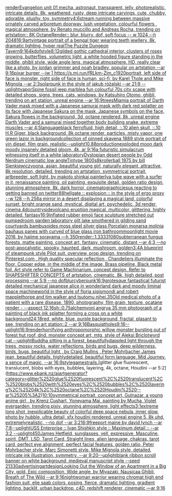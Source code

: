 [render](https://www.ebank.nz/aiartgenerator?category=render)[Evangelion unit 01 mecha, astronaut, transparent, jelly, photorealistic, intricate details, 8k, weathered, rusty, deep intricate carvings, cute, chubby, adorable, plushy, toy, symmetry](https://www.ebank.nz/aiartgenerator?category=Evangelion%2520unit%252001%2520mecha%2C%2520astronaut%2C%2520transparent%2C%2520jelly%2C%2520photorealistic%2C%2520intricate%2520details%2C%25208k%2C%2520weathered%2C%2520rusty%2C%2520deep%2520intricate%2520carvings%2C%2520cute%2C%2520chubby%2C%2520adorable%2C%2520plushy%2C%2520toy%2C%2520symmetry)[4:6](https://www.ebank.nz/aiartgenerator?category=4%3A6)[stream running between massive ornately carved arboretum doorway, lush vegetation, colourful flowers , magical atmosphere, by Renato muccillo and Andreas Rocha, trending on artstation:: 8K OctaneRender:: blur, blurry, dof, soft focus -- w 1024 --h 2048](https://www.ebank.nz/aiartgenerator?category=stream%2520running%2520between%2520massive%2520ornately%2520carved%2520arboretum%2520doorway%2C%2520lush%2520vegetation%2C%2520colourful%2520flowers%2520%2C%2520magical%2520atmosphere%2C%2520by%2520Renato%2520muccillo%2520and%2520Andreas%2520Rocha%2C%2520trending%2520on%2520artstation%3A%3A%25208K%2520OctaneRender%3A%3A%2520blur%2C%2520blurry%2C%2520dof%2C%2520soft%2520focus%2520--%2520w%25201024%2520--h%25202048)[16:9](https://www.ebank.nz/aiartgenerator?category=16%3A9)[art](https://www.ebank.nz/aiartgenerator?category=art)[vintage portrait of a bengal tiger wearing teeth jewllery, 8k, dramatic lighting, hyper real](https://www.ebank.nz/aiartgenerator?category=vintage%2520portrait%2520of%2520a%2520bengal%2520tiger%2520wearing%2520teeth%2520jewllery%2C%25208k%2C%2520dramatic%2520lighting%2C%2520hyper%2520real)[The Puzzle Dungeon Tavern](https://www.ebank.nz/aiartgenerator?category=The%2520Puzzle%2520Dungeon%2520Tavern)[9:16](https://www.ebank.nz/aiartgenerator?category=9%3A16)[4k](https://www.ebank.nz/aiartgenerator?category=4k)[dof](https://www.ebank.nz/aiartgenerator?category=dof)[style](https://www.ebank.nz/aiartgenerator?category=style)[8:12](https://www.ebank.nz/aiartgenerator?category=8%3A12)[gilded gothic cathedral interior, clusters of roses growing, butterflies, volumetric light, a white hooded figure standing in the middle, ghibli style, wide angle lens, magical atmosphere, HD, really clear like a photo, by jordan grimmer and noah bradley, popular on artstation --ar 9:16](https://www.ebank.nz/aiartgenerator?category=gilded%2520gothic%2520cathedral%2520interior%2C%2520clusters%2520of%2520roses%2520growing%2C%2520butterflies%2C%2520volumetric%2520light%2C%2520a%2520white%2520hooded%2520figure%2520standing%2520in%2520the%2520middle%2C%2520ghibli%2520style%2C%2520wide%2520angle%2520lens%2C%2520magical%2520atmosphere%2C%2520HD%2C%2520really%2520clear%2520like%2520a%2520photo%2C%2520by%2520jordan%2520grimmer%2520and%2520noah%2520bradley%2C%2520popular%2520on%2520artstation%2520--ar%25209%3A16)[pixar burger --iw 1 <https://s.mj.run/fRLkm-Zim_c>](https://www.ebank.nz/aiartgenerator?category=pixar%2520burger%2520--iw%25201%2520%3Chttps%3A//s.mj.run/fRLkm-Zim_c%3E)[1920](https://www.ebank.nz/aiartgenerator?category=1920)[portrait, left side of face is monster, right side of face is human, sci-fi, by Karel Thole and Mike Mignola --ar 2:3](https://www.ebank.nz/aiartgenerator?category=portrait%2C%2520left%2520side%2520of%2520face%2520is%2520monster%2C%2520right%2520side%2520of%2520face%2520is%2520human%2C%2520sci-fi%2C%2520by%2520Karel%2520Thole%2520and%2520Mike%2520Mignola%2520--ar%25202%3A3)[solarpunk in the style of jakub różalski --ar 21:9 --uplight](https://www.ebank.nz/aiartgenerator?category=solarpunk%2520in%2520the%2520style%2520of%2520jakub%2520r%C3%B3%C5%BCalski%2520--ar%252021%3A9%2520--uplight)[vapor](https://www.ebank.nz/aiartgenerator?category=vapor)[Spine fossil  jeep,marble](https://www.ebank.nz/aiartgenerator?category=Spine%2520fossil%2520%2520jeep%2Cmarble)[a fun colourful 70s city scape with detailed shops, signs, trees, cats, windows, by Katsuhiro Otomo, ghibli, trending on art station, unreal engine --ar 16:9](https://www.ebank.nz/aiartgenerator?category=a%2520fun%2520colourful%252070s%2520city%2520scape%2520with%2520detailed%2520shops%2C%2520signs%2C%2520trees%2C%2520cats%2C%2520windows%2C%2520by%2520Katsuhiro%2520Otomo%2C%2520ghibli%2C%2520trending%2520on%2520art%2520station%2C%2520unreal%2520engine%2520--ar%252016%3A9)[trees](https://www.ebank.nz/aiartgenerator?category=trees)[Miami](https://www.ebank.nz/aiartgenerator?category=Miami)[a portrait of Darth Vader mask mixed with a Japanese samurai mask with dark red splatter on its face with Japanese Sakura on the mask, Japanese symbols on the face, Sakura flowes in the background, 3d, octane rendered, 8k, unreal engine Darth Vader and a samurai mixed together,](https://www.ebank.nz/aiartgenerator?category=a%2520portrait%2520of%2520Darth%2520Vader%2520mask%2520mixed%2520with%2520a%2520Japanese%2520samurai%2520mask%2520with%2520dark%2520red%2520splatter%2520on%2520its%2520face%2520with%2520Japanese%2520Sakura%2520on%2520the%2520mask%2C%2520Japanese%2520symbols%2520on%2520the%2520face%2C%2520Sakura%2520flowes%2520in%2520the%2520background%2C%25203d%2C%2520octane%2520rendered%2C%25208k%2C%2520unreal%2520engine%2520Darth%2520Vader%2520and%2520a%2520samurai%2520mixed%2520together%2C)[body building snake, extreme muscles —ar 4:5](https://www.ebank.nz/aiartgenerator?category=body%2520building%2520snake%2C%2520extreme%2520muscles%2520%E2%80%94ar%25204%3A5)[language](https://www.ebank.nz/aiartgenerator?category=language)[black ferrofluid, high detail, ::.10 alien skull, ::.10 H.R Giger, black background, 8k octane render, particles, misty vapor, one green lazor in background](https://www.ebank.nz/aiartgenerator?category=black%2520ferrofluid%2C%2520high%2520detail%2C%2520%3A%3A.10%2520alien%2520skull%2C%2520%3A%3A.10%2520H.R%2520Giger%2C%2520black%2520background%2C%25208k%2520octane%2520render%2C%2520particles%2C%2520misty%2520vapor%2C%2520one%2520green%2520lazor%2520in%2520background)[collection of pinned skaven](https://www.ebank.nz/aiartgenerator?category=collection%2520of%2520pinned%2520skaven)[a 1889 style portrait of vin diesel, film grain. realistic](https://www.ebank.nz/aiartgenerator?category=a%25201889%2520style%2520portrait%2520of%2520vin%2520diesel%2C%2520film%2520grain.%2520realistic)[--uplight](https://www.ebank.nz/aiartgenerator?category=--uplight)[1](https://www.ebank.nz/aiartgenerator?category=1)[0.88](https://www.ebank.nz/aiartgenerator?category=0.88)[production](https://www.ebank.nz/aiartgenerator?category=production)[exploded moon dark moody insanely detailed gloom, 4k, ar 9:16](https://www.ebank.nz/aiartgenerator?category=exploded%2520moon%2520dark%2520moody%2520insanely%2520detailed%2520gloom%2C%25204k%2C%2520ar%25209%3A16)[a futuristic simulacrum witnessing itself in a white laboratory](https://www.ebank.nz/aiartgenerator?category=a%2520futuristic%2520simulacrum%2520witnessing%2520itself%2520in%2520a%2520white%2520laboratory)[Dystopian desert people by Odd Nerdrum cinematic low angleTintype 1800s](https://www.ebank.nz/aiartgenerator?category=Dystopian%2520desert%2520people%2520by%2520Odd%2520Nerdrum%2520cinematic%2520low%2520angleTintype%25201800s)[8k](https://www.ebank.nz/aiartgenerator?category=8k)[rollerball 1975 by bill Sienkiewicz](https://www.ebank.nz/aiartgenerator?category=rollerball%25201975%2520by%2520bill%2520Sienkiewicz)[yoona, asian, beautiful young girl, naturally elegant, attractive, 8k resolution, detailed, trending on artstation, symmetrical portrait, artbreeder, soft light, by makoto shinkai,](https://www.ebank.nz/aiartgenerator?category=yoona%2C%2520asian%2C%2520beautiful%2520young%2520girl%2C%2520naturally%2520elegant%2C%2520attractive%2C%25208k%2520resolution%2C%2520detailed%2C%2520trending%2520on%2520artstation%2C%2520symmetrical%2520portrait%2C%2520artbreeder%2C%2520soft%2520light%2C%2520by%2520makoto%2520shinkai%2C)[painterly](https://www.ebank.nz/aiartgenerator?category=painterly)[a tube wave with a surfer in it, renaissance painting, oil painting, exquisite detail, golden ratio design, stunning atmosphere, 8k, dark horror, cinematographic](https://www.ebank.nz/aiartgenerator?category=a%2520tube%2520wave%2520with%2520a%2520surfer%2520in%2520it%2C%2520renaissance%2520painting%2C%2520oil%2520painting%2C%2520exquisite%2520detail%2C%2520golden%2520ratio%2520design%2C%2520stunning%2520atmosphere%2C%25208k%2C%2520dark%2520horror%2C%2520cinematographic)[jesus reacting to getting banned on twitter](https://www.ebank.nz/aiartgenerator?category=jesus%2520reacting%2520to%2520getting%2520banned%2520on%2520twitter)[88](https://www.ebank.nz/aiartgenerator?category=88)[hellgate :: explosion :: in the style of ergo proxy --w 128 --h 256](https://www.ebank.nz/aiartgenerator?category=hellgate%2520%3A%3A%2520explosion%2520%3A%3A%2520in%2520the%2520style%2520of%2520ergo%2520proxy%2520--w%2520128%2520--h%2520256)[a mirror in a desert displaying a magical land, colorful sunset, bright orange sand, mystical, digital art, psychedelic, 3d render, cinema 4d](https://www.ebank.nz/aiartgenerator?category=a%2520mirror%2520in%2520a%2520desert%2520displaying%2520a%2520magical%2520land%2C%2520colorful%2520sunset%2C%2520bright%2520orange%2520sand%2C%2520mystical%2C%2520digital%2520art%2C%2520psychedelic%2C%25203d%2520render%2C%2520cinema%25204d)[countryside](https://www.ebank.nz/aiartgenerator?category=countryside)[volcano eruption magical, multicolor, glittering, highly detailed, fantasy](https://www.ebank.nz/aiartgenerator?category=volcano%2520eruption%2520magical%2C%2520multicolor%2C%2520glittering%2C%2520highly%2520detailed%2C%2520fantasy)[16:9](https://www.ebank.nz/aiartgenerator?category=16%3A9)[inflated rubber emoji face sculpture stretched out pumped](https://www.ebank.nz/aiartgenerator?category=inflated%2520rubber%2520emoji%2520face%2520sculpture%2520stretched%2520out%2520pumped)[room garden laboratory  gilt lake  smothered in gilding sand courtyards bambusoides moss steel silver glass  Porcelain monarsa molinia bauhaus panes with curved of blue glass iron bathroom](https://www.ebank.nz/aiartgenerator?category=room%2520garden%2520laboratory%2520%2520gilt%2520lake%2520%2520smothered%2520in%2520gilding%2520sand%2520courtyards%2520bambusoides%2520moss%2520steel%2520silver%2520glass%2520%2520Porcelain%2520monarsa%2520molinia%2520bauhaus%2520panes%2520with%2520curved%2520of%2520blue%2520glass%2520iron%2520bathroom)[moonlight movie 2016, by hajime sorayama —h 350](https://www.ebank.nz/aiartgenerator?category=moonlight%2520movie%25202016%2C%2520by%2520hajime%2520sorayama%2520%E2%80%94h%2520350)[render::1.3333](https://www.ebank.nz/aiartgenerator?category=render%3A%3A1.3333)[1080](https://www.ebank.nz/aiartgenerator?category=1080)[subterranean fungus forests, matte painting, concept art, fantasy, cinematic, distant --ar 4:3 --no post-apocalyptic, spooky, haunted, dark, mushroom, golden](https://www.ebank.nz/aiartgenerator?category=subterranean%2520fungus%2520forests%2C%2520matte%2520painting%2C%2520concept%2520art%2C%2520fantasy%2C%2520cinematic%2C%2520distant%2520--ar%25204%3A3%2520--no%2520post-apocalyptic%2C%2520spooky%2C%2520haunted%2C%2520dark%2C%2520mushroom%2C%2520golden)[3:4](https://www.ebank.nz/aiartgenerator?category=3%3A4)[A blueprint of steampunk style Pilot suit,  overview, prop design,  trending on Pinterest.com  , High quality specular reflection ,  Chandeliers illuminate the floor, Copper  edge, in the middle of the image, Brass pipeline,  Black metal foil,  Art style refer to Game Machinarium.  concept design, Refer to SHAPESHIFTER CONCEPTS  of artstation, cinematic,  8k, high detailed,  post processing    --ar 5:9   --no dof](https://www.ebank.nz/aiartgenerator?category=A%2520blueprint%2520of%2520steampunk%2520style%2520Pilot%2520suit%2C%2520%2520overview%2C%2520prop%2520design%2C%2520%2520trending%2520on%2520Pinterest.com%2520%2520%2C%2520High%2520quality%2520specular%2520reflection%2520%2C%2520%2520Chandeliers%2520illuminate%2520the%2520floor%2C%2520Copper%2520%2520edge%2C%2520in%2520the%2520middle%2520of%2520the%2520image%2C%2520Brass%2520pipeline%2C%2520%2520Black%2520metal%2520foil%2C%2520%2520Art%2520style%2520refer%2520to%2520Game%2520Machinarium.%2520%2520concept%2520design%2C%2520Refer%2520to%2520SHAPESHIFTER%2520CONCEPTS%2520%2520of%2520artstation%2C%2520cinematic%2C%2520%25208k%2C%2520high%2520detailed%2C%2520%2520post%2520processing%2520%2520%2520%2520--ar%25205%3A9%2520%2520%2520--no%2520dof)[blur](https://www.ebank.nz/aiartgenerator?category=blur)[cyberpunk](https://www.ebank.nz/aiartgenerator?category=cyberpunk)[16:9](https://www.ebank.nz/aiartgenerator?category=16%3A9)[grotesque fantastical futurist detailed mechanical japanese alice in wonderland dark and moody liminal space machineworld in the style of floria sigismondi and robert mapplethorpe and tim walker and tsutomu nihei](https://www.ebank.nz/aiartgenerator?category=grotesque%2520fantastical%2520futurist%2520detailed%2520mechanical%2520japanese%2520alice%2520in%2520wonderland%2520dark%2520and%2520moody%2520liminal%2520space%2520machineworld%2520in%2520the%2520style%2520of%2520floria%2520sigismondi%2520and%2520robert%2520mapplethorpe%2520and%2520tim%2520walker%2520and%2520tsutomu%2520nihei)[.35](https://www.ebank.nz/aiartgenerator?category=.35)[Old medical photo of a patient with a rare disease, 1890, photography, film grain, texture, ocatane render - --aspect 12:16](https://www.ebank.nz/aiartgenerator?category=Old%2520medical%2520photo%2520of%2520a%2520patient%2520with%2520a%2520rare%2520disease%2C%25201890%2C%2520photography%2C%2520film%2520grain%2C%2520texture%2C%2520ocatane%2520render%2520-%2520--aspect%252012%3A16)[sh](https://www.ebank.nz/aiartgenerator?category=sh)[::0.75](https://www.ebank.nz/aiartgenerator?category=%3A%3A0.75)[alchemy](https://www.ebank.nz/aiartgenerator?category=alchemy)[oni angry](https://www.ebank.nz/aiartgenerator?category=oni%2520angry)[a 35 mm photograph of a painting of black ink splatter forming a cross on a white background](https://www.ebank.nz/aiartgenerator?category=a%252035%2520mm%2520photograph%2520of%2520a%2520painting%2520of%2520black%2520ink%2520splatter%2520forming%2520a%2520cross%2520on%2520a%2520white%2520background)[24:18](https://www.ebank.nz/aiartgenerator?category=24%3A18)[red, white, blue, purple background, fractal, plasant to see, trending on art station::2 --ar 9:16](https://www.ebank.nz/aiartgenerator?category=red%2C%2520white%2C%2520blue%2C%2520purple%2520background%2C%2520fractal%2C%2520plasant%2520to%2520see%2C%2520trending%2520on%2520art%2520station%3A%3A2%2520--ar%25209%3A16)[Basquiat](https://www.ebank.nz/aiartgenerator?category=Basquiat)[holes](https://www.ebank.nz/aiartgenerator?category=holes)[9:16](https://www.ebank.nz/aiartgenerator?category=9%3A16)[--uplight](https://www.ebank.nz/aiartgenerator?category=--uplight)[16:9](https://www.ebank.nz/aiartgenerator?category=16%3A9)[render](https://www.ebank.nz/aiartgenerator?category=render)[horrifying anthropomorphic willow monster bursting out of forest hut roof, dnd, monster concept art, mtg, style of Aleksi Briclot](https://www.ebank.nz/aiartgenerator?category=horrifying%2520anthropomorphic%2520willow%2520monster%2520bursting%2520out%2520of%2520forest%2520hut%2520roof%2C%2520dnd%2C%2520monster%2520concept%2520art%2C%2520mtg%2C%2520style%2520of%2520Aleksi%2520Briclot)[wyrd cat --uplight](https://www.ebank.nz/aiartgenerator?category=wyrd%2520cat%2520--uplight)[Buddha sitting in a forest,  beautifullydappled light through the trees, mossy rocks, water reflections, birds and bugs, deep wilderness, birds, bugs, beautiful light , by  Craig Mullins , Peter Mohrbacher James jean, beautiful details, highlydetailed, beautiful form language, Mid Journey, a sence of magic, --ar 16:9](https://www.ebank.nz/aiartgenerator?category=Buddha%2520sitting%2520in%2520a%2520forest%2C%2520%2520beautifullydappled%2520light%2520through%2520the%2520trees%2C%2520mossy%2520rocks%2C%2520water%2520reflections%2C%2520birds%2520and%2520bugs%2C%2520deep%2520wilderness%2C%2520birds%2C%2520bugs%2C%2520beautiful%2520light%2520%2C%2520by%2520%2520Craig%2520Mullins%2520%2C%2520Peter%2520Mohrbacher%2520James%2520jean%2C%2520beautiful%2520details%2C%2520highlydetailed%2C%2520beautiful%2520form%2520language%2C%2520Mid%2520Journey%2C%2520a%2520sence%2520of%2520magic%2C%2520--ar%252016%3A9)[style](https://www.ebank.nz/aiartgenerator?category=style)[games](https://www.ebank.nz/aiartgenerator?category=games)[trails.](https://www.ebank.nz/aiartgenerator?category=trails.)[glitter glue fluorescent, translucent, blobs with eyes, bubbles, layering, 4k, octane, Houdini --ar 5:2](https://www.ebank.nz/aiartgenerator?category=glitter%2520glue%2520fluorescent%2C%2520translucent%2C%2520blobs%2520with%2520eyes%2C%2520bubbles%2C%2520layering%2C%25204k%2C%2520octane%2C%2520Houdini%2520--ar%25205%3A2)[10:10](https://www.ebank.nz/aiartgenerator?category=10%3A10)[symmetrical portrait, concept art, Gulnazar, a young anime girl , by Krenz Cushart, Yoneyama Mai, painting by Mucha, Violet evergarden, trending pixiv, stunning atmosphere, light effects](https://www.ebank.nz/aiartgenerator?category=symmetrical%2520portrait%2C%2520concept%2520art%2C%2520Gulnazar%2C%2520a%2520young%2520anime%2520girl%2520%2C%2520by%2520Krenz%2520Cushart%2C%2520Yoneyama%2520Mai%2C%2520painting%2520by%2520Mucha%2C%2520Violet%2520evergarden%2C%2520trending%2520pixiv%2C%2520stunning%2520atmosphere%2C%2520light%2520effects)[3:1](https://www.ebank.nz/aiartgenerator?category=3%3A1)[extreme long shot, inexplicable beauty of colorful deep space nebula, inner glow, photo by hubble, ultra detail, sfx houdini rendered, unreal engine 5, 8k uhd, extremelyrealistic, --no dof --ar 3:2](https://www.ebank.nz/aiartgenerator?category=extreme%2520long%2520shot%2C%2520inexplicable%2520beauty%2520of%2520colorful%2520deep%2520space%2520nebula%2C%2520inner%2520glow%2C%2520photo%2520by%2520hubble%2C%2520ultra%2520detail%2C%2520sfx%2520houdini%2520rendered%2C%2520unreal%2520engine%25205%2C%25208k%2520uhd%2C%2520extremelyrealistic%2C%2520--no%2520dof%2520--ar%25203%3A2)[16:9](https://www.ebank.nz/aiartgenerator?category=16%3A9)[freeport maine by david lynch --ar 7:8](https://www.ebank.nz/aiartgenerator?category=freeport%2520maine%2520by%2520david%2520lynch%2520--ar%25207%3A8)[--uplight](https://www.ebank.nz/aiartgenerator?category=--uplight)[USS Enterprise :: Ivan Shishkin style :: Maximum detail :: --ar 3:2 --uplight](https://www.ebank.nz/aiartgenerator?category=USS%2520Enterprise%2520%3A%3A%2520Ivan%2520Shishkin%2520style%2520%3A%3A%2520Maximum%2520detail%2520%3A%3A%2520--ar%25203%3A2%2520--uplight)[450](https://www.ebank.nz/aiartgenerator?category=450)[James Hetfield, sunglasses, yell, expressive, Masculine, spirit, DMT, LSD, Tarot Card, Straight lines, alien language, chakras, tarot card, perfect eye alignment, perfect facial features, golden ratio, Peter Mohrbacher style, Marc Simonetti style, Mike Mignola style, detailed, intricate ink illustration, symmetry, --ar 9:20](https://www.ebank.nz/aiartgenerator?category=James%2520Hetfield%2C%2520sunglasses%2C%2520yell%2C%2520expressive%2C%2520Masculine%2C%2520spirit%2C%2520DMT%2C%2520LSD%2C%2520Tarot%2520Card%2C%2520Straight%2520lines%2C%2520alien%2520language%2C%2520chakras%2C%2520tarot%2520card%2C%2520perfect%2520eye%2520alignment%2C%2520perfect%2520facial%2520features%2C%2520golden%2520ratio%2C%2520Peter%2520Mohrbacher%2520style%2C%2520Marc%2520Simonetti%2520style%2C%2520Mike%2520Mignola%2520style%2C%2520detailed%2C%2520intricate%2520ink%2520illustration%2C%2520symmetry%2C%2520--ar%25209%3A20)[--uplight](https://www.ebank.nz/aiartgenerator?category=--uplight)[blank ribbon scroll banner on white background, medieval manuscript style --seed 21330](https://www.ebank.nz/aiartgenerator?category=blank%2520ribbon%2520scroll%2520banner%2520on%2520white%2520background%2C%2520medieval%2520manuscript%2520style%2520--seed%252021330)[advertising](https://www.ebank.nz/aiartgenerator?category=advertising)[art](https://www.ebank.nz/aiartgenerator?category=art)[design](https://www.ebank.nz/aiartgenerator?category=design)[Looking Out the Window of an Apartment in a Big City, gold, Epic composition, Wide angle, by Miyazaki, Nausicaa Ghibli, Breath of The Wild --ar 9:16](https://www.ebank.nz/aiartgenerator?category=Looking%2520Out%2520the%2520Window%2520of%2520an%2520Apartment%2520in%2520a%2520Big%2520City%2C%2520gold%2C%2520Epic%2520composition%2C%2520Wide%2520angle%2C%2520by%2520Miyazaki%2C%2520Nausicaa%2520Ghibli%2C%2520Breath%2520of%2520The%2520Wild%2520--ar%25209%3A16)[night](https://www.ebank.nz/aiartgenerator?category=night)[woman warrior wearing chromat high end fashion suit, elie saab colors, posing, fierce, dramatic lighting, gradient lighting, backlit, urban backdrop, c4D, redshift renderer, cinematic —ar 9:16](https://www.ebank.nz/aiartgenerator?category=woman%2520warrior%2520wearing%2520chromat%2520high%2520end%2520fashion%2520suit%2C%2520elie%2520saab%2520colors%2C%2520posing%2C%2520fierce%2C%2520dramatic%2520lighting%2C%2520gradient%2520lighting%2C%2520backlit%2C%2520urban%2520backdrop%2C%2520c4D%2C%2520redshift%2520renderer%2C%2520cinematic%2520%E2%80%94ar%25209%3A16)